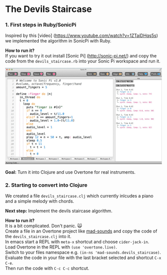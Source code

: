 # The Devils Staircase

### 1. First steps in Ruby/SonicPi
Inspired by this [video] (https://www.youtube.com/watch?v=1ZTaiDHqs5s) we implemented the algorithm in SonicPi with Ruby.  

**How to run it?**  
If you want to try it out install [Sonic Pi] (http://sonic-pi.net/) and copy the code from the ```devils_staircase.rb``` into your Sonic Pi workspace and run it.

![alt tag](https://github.com/cljart/TheDevilsStaircase/blob/master/devils_staircase.jpg)  
  
**Goal:** Turn it into Clojure and use Overtone for real instruments.  


### 2. Starting to convert into Clojure  
We created a file ```devils_staircase.clj``` which currently inlcudes a piano and a simple melody with chords.  
  
**Next step:** Implement the devils staircase algorithm.

**How to run it?**  
It is a bit complicated. Don't panic. :scream_cat:  
Create a file in an Overtone project like [mad-sounds](https://github.com/cljart/mad-sounds)
and copy the code of the ```devils_staircase.clj``` into it.  
In emacs start a REPL with ```meta-x``` shortcut and choose ```cider-jack-in```.  
Load Overtone in the REPL with ```(use 'overtone.live)```.  
Switch to your files namespace e.g. ```(in-ns 'mad-sounds.devils_staircase)```.  
Evaluate the code in your file with the last bracket selected and shortcut ```C-x C-e```.  
Then run the code with ```C-c C-c``` shortcut.  
